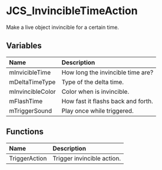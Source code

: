 # JCS_InvincibleTimeAction

Make a live object invincible for a certain time.

## Variables

| Name             | Description                        |
|:-----------------|:-----------------------------------|
| mInvicibleTime   | How long the invincible time are?  |
| mDeltaTimeType   | Type of the delta time.            |
| mInvincibleColor | Color when is invincible.          |
| mFlashTime       | How fast it flashs back and forth. |
| mTriggerSound    | Play once while triggered.         |

## Functions

| Name          | Description                |
|:--------------|:---------------------------|
| TriggerAction | Trigger invincible action. |
